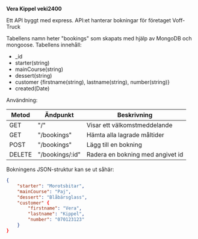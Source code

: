 **Vera Kippel veki2400**

Ett API byggt med express. 
API:et hanterar bokningar för företaget Voff-Truck

Tabellens namn heter "bookings" som skapats med hjälp av MongoDB och mongoose.
Tabellens innehåll:
- _id
- starter(string)
- mainCourse(string)
- dessert(string)
- customer {firstname(string), lastname(string), number(string)}
- created(Date)


Användning:

|Metod | Ändpunkt | Beskrivning |
-------|----------|-------------|
|GET | "/" | Visar ett välkomstmeddelande|
|GET | "/bookings" | Hämta alla lagrade måltider|
|POST| "/bookings" | Lägg till en bokning |
|DELETE | "/bookings/:id" | Radera en bokning med angivet id|

Bokningens JSON-struktur kan se ut såhär:
```json
{
    "starter": "Morotsbitar",
    "mainCourse": "Paj",
    "dessert": "Blåbärsglass",
    "customer" {
        "firstname": "Vera",
        "lastname": "Kippel",
        "number": "070123123"
    }
}